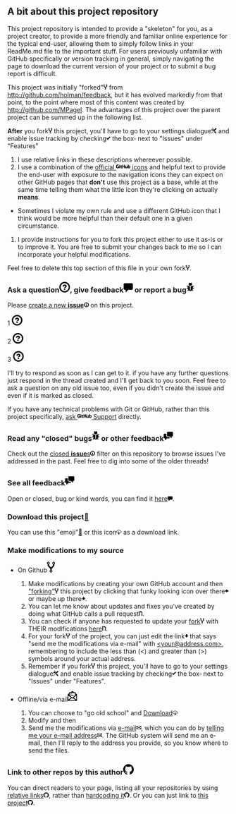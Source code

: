 ## A bit about this project repository
This project repository is intended to provide a "skeleton" for you, as a project creator, to provide a more friendly and familiar online experience for the typical end-user, allowing them to simply follow links in your ReadMe.md file to the important stuff. For users previously unfamiliar with GitHub specifically or version tracking in general, simply navigating the page to download the current version of your project or to submit a bug report is difficult.

This project was initially "forked"[![Fork Project Icon](octicons/gif/repo-forked.gif)](../../fork) from http://github.com/holman/feedback, but it has evolved markedly from that point, to the point where most of this content was created by http://github.com/MPagel. The advantages of this project over the parent project can be summed up in the following list.

**After** you fork[![Fork Project Icon](octicons/gif/repo-forked.gif)](../../fork) this project, you'll have to go to your settings dialogue[![Settings Icon](octicons/gif/tools.gif)](../../settings) and enable issue tracking by checking![Check Icon](octicons/gif/check.gif) the box:white_small_square: next to "Issues" under "Features"

1. I use relative links in these descriptions whereever possible.
1. I use a combination of the [official ![GitHub](octicons/gif/logo-github_mega.gif) icons](http://octicons.github.com/) and helpful text to provide the end-user with exposure to the navigation icons they can expect on other GitHub pages that **don't** use this project as a base, while at the same time telling them what the little icon they're clicking on actually **means**.
  * Sometimes I violate my own rule and use a different GitHub icon that I think would be more helpful than their default one in a given circumstance.
1. I provide instructions for you to fork this project either to use it as-is or to improve it. You are free to submit your changes back to me so I can incorporate your helpful modifications.

Feel free to delete this top section of this file in your own fork[![Fork Project Icon](octicons/gif/repo-forked.gif)](../../fork).

### Ask a question[![Question Mark Icon (Mega)](octicons/gif/question_mega.gif)](../../issues/new?title=Q%3A%20&labels%5B%5D=question&label-filter-field=question&label%5B%5D=question&issue%5Blabels%5D%5B%5D=question), give feedback[![Comment Icon (Mega)](octicons/gif/comment_mega.gif)](../../issues?utf8=%E2%9C%93&issue[title]=123&issue[body]=456&issue[labels][]=&issue[labels][]=invalid&milestone_title=) or report a bug[![Bug Icon (Mega)](octicons/gif/bug_mega.gif)](../../issues/new?title=Bug%3A%20&labels%5B%5D=bug&data-name=bug&label-filter-field=bug)
Please [create a new **issue**![Info Icon](octicons/gif/info.gif)](../../issues/new) on this project.

1 [![Question Mark Icon (Mega)](octicons/gif/question_mega.gif)](../../issues/new?utf8=%E2%9C%93&issue[title]=123&issue[body]=456&issue[labels][]=&issue[labels][]=invalid&milestone_title=)

2 [![Question Mark Icon (Mega)](octicons/gif/question_mega.gif)](../../issues/new?utf8=%E2%9C%93&title=123&body=456&labels[]=&labels[]=invalid&milestone_title=)

3 [![Question Mark Icon (Mega)](octicons/gif/question_mega.gif)](../../issues?utf8=%E2%9C%93&authenticity_token=blah&issue[title]=123&issue[body]=456&issue[labels][]=&issue[labels][]=invalid&milestone_title=)

I'll try to respond as soon as I can get to it. if you have any further questions just respond in the thread created and I'll get back to you soon. Feel free to ask a question on any old issue too, even if you didn't create the issue and even if it is marked as closed.

If you have any technical problems with Git or GitHub, rather than this project specifically, [ask ![GitHub](octicons/gif/logo-github_mega.gif) Support](https://github.com/contact) directly.

### Read any "closed" bugs[![Bug Icon (Mega)](octicons/gif/bug_mega.gif)](../../issues?sort=created&direction=desc&state=closed&page=1&q=Bug) or other feedback[![Discussion Icon (Mega)](octicons/gif/comment-discussion_mega.gif)](../../issues?sort=created&direction=desc&state=closed&page=1&q=Q%20Feedback)
Check out the [closed **issue**s![Info Icon](octicons/gif/info.gif)](../../issues?sort=created&direction=desc&state=closed&page=1)
filter on this repository to browse issues I've addressed in the past. Feel free to dig
into some of the older threads!

### See all feedback[![Discussion Icon (Mega)](octicons/gif/comment-discussion_mega.gif)](../../issues?q=is%3Aissue)
Open or closed, bug or kind words, you can find it [here![Discussion Icon](octicons/gif/comment.gif)](../../issues?q=is%3Aissue).

### Download this project[:floppy_disk:](../../archive/master.zip)
You can use this "emoji"[:floppy_disk:](../../archive/master.zip) or this icon[![Download Icon](octicons/gif/cloud-download.gif)](../../archive/master.zip) as a download link.

### Make modifications to my source
* On Github[![Fork Project Icon (Mega)](octicons/gif/repo-forked_mega.gif)](../../fork)

  1. Make modifications by creating your own GitHub account and then ["forking"![Fork Project Icon](octicons/gif/repo-forked.gif)](../../fork) this project by clicking that funky looking icon over there![look left](octicons/gif/arrow-left.gif) or maybe up there![look up](octicons/gif/arrow-up.gif). 
  1. You can let me know about updates and fixes you've created by doing what GitHub calls a pull request[![Pull Request Icon](octicons/gif/git-pull-request.gif)](../../compare).
  1. You can check if anyone has requested to update your [fork![Fork Project Icon](octicons/gif/repo-forked.gif)](../../pulls?q=is%3Apr) with THEIR modifications [here![Pull Request Icon](octicons/gif/git-pull-request.gif)](../../pulls?q=is%3Apr). 
  1. For your fork[![Fork Project Icon](octicons/gif/repo-forked.gif)](../../fork) of the project, you can just edit the link![look down](octicons/gif/arrow-down.gif) that says "send me the modifications via e-mail" with [&lt;your@address.com&gt;](<your@address.com>), remembering to include the less than (&lt;) and greater than (&gt;) symbols around your actual address.
  1. Remember if you fork[![Fork Project Icon](octicons/gif/repo-forked.gif)](../../fork) this project, you'll have to go to your settings dialogue[![Settings Icon](octicons/gif/tools.gif)](../../settings) and enable issue tracking by checking![Check Icon](octicons/gif/check.gif) the box:white_small_square: next to "Issues" under "Features".
* Offline/via e-mail[![Email icon (Mega)](octicons/gif/mail-read_mega.gif)](../../issues/new?title=I%27d%20like%20to%20send%20you%20modifications%20to%20your%20feedback%20repo%20over%20email&body=My%20address%20is%3A)

  1. You can choose to "go old school" and [Download![Official Download Icon](octicons/gif/cloud-download.gif)](../../archive/master.zip)
  2. Modify and then 
  3. Send me the modifications via [e-mail![email icon](octicons/gif/mail.gif)](../../issues/new?title=I%27d%20like%20to%20send%20you%20modifications%20to%20your%20feedback%20repo%20over%20email&body=My%20address%20is%3A), which you can do by [telling me your e-mail address![email icon](octicons/gif/mail.gif)](../../issues/new?title=I%27d%20like%20to%20send%20you%20modifications%20to%20your%20feedback%20repo%20over%20email&body=My%20address%20is%3A). The GitHub system will send me an e-mail, then I'll reply to the address you provide, so you know where to send the files.

### Link to other repos by this author[![GitHub TM](octicons/gif/mark-github_mega.gif)](../../../)
You can direct readers to your page, listing all your repositories by using [relative links![GitHub TM](octicons/gif/mark-github.gif)](../../../), rather than [hardcoding it![GitHub TM](octicons/gif/mark-github.gif)](http://github.com/MPagel). Or you can just link to [this project![GitHub TM](octicons/gif/mark-github.gif)](../../).
